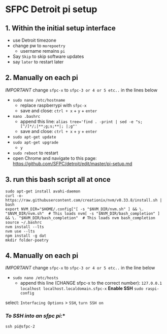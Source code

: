 # SFPC Detroit pi setup

## 1. **Within the initial setup interface**
- use Detroit timezone
- change pw to `morepoetry`
    - username remains `pi`
- Say `Skip` to skip software updates 
- say `later` to restart later


## 2. **Manually on each pi**

*IMPORTANT* change `sfpc-x` to `sfpc-3 or 4 or 5 etc..` in the lines below

- `sudo nano /etc/hostname`
    - replace raspberrypi with `sfpc-x` 
    - save and close: `ctrl + x` + `y` + `enter`
- `nano .bashrc`
    - append this line: `alias tree='find . -print | sed -e "s;[^/]*/;|**;g;s;**|; |;g"'`
    - save and close: `ctrl + x` + `y` + `enter`
- `sudo apt-get update`
- `sudo apt-get upgrade`
    - `y`
- `sudo reboot` to restart
- open Chrome and navigate to this page: https://github.com/SFPC/detroit/edit/master/pi-setup.md


## 3. **run this bash script all at once**

    sudo apt-get install avahi-daemon
    curl -o- https://raw.githubusercontent.com/creationix/nvm/v0.33.8/install.sh | bash  
    export NVM_DIR="$HOME/.config["[ -s "$NVM_DIR/nvm.sh" ] && \. "$NVM_DIR/nvm.sh"  # This loads nvm[ -s "$NVM_DIR/bash_completion" ] && \. "$NVM_DIR/bash_completion"  # This loads nvm bash_completion
    source ~/.bashrc
    nvm install --lts
    nvm use --lts
    npm install -g dat
    mkdir folder-poetry


## 4. **Manually on each pi**

*IMPORTANT* change `sfpc-x` to `sfpc-3 or 4 or 5 etc..` in the line below
- `sudo nano /etc/hosts`
    - append this line (CHANGE sfpc-x to the correct number): `127.0.0.1       localhost localhost.localdomain.sfpc-x`
**Enable SSH**
`sudo raspi-config`

select: `Interfacing Options` > `SSH`, `turn SSH on`



### *To SSH into an sfpc pi:**
`ssh pi@sfpc-2`
